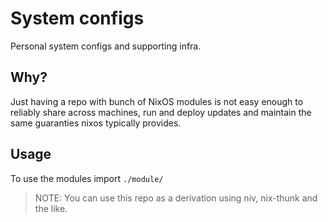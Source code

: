 # System configs

Personal system configs and supporting infra.

## Why?

Just having a repo with bunch of NixOS modules is not easy enough to reliably
share across machines, run and deploy updates and maintain the same guaranties
nixos typically provides.

## Usage

To use the modules import `./module/`

> NOTE: You can use this repo as a derivation using niv, nix-thunk and the like.
